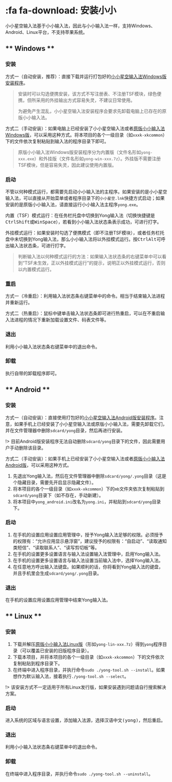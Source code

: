 # :fa fa-download: 安装小小

小小星空输入法基于小小输入法，因此与小小输入法一样，支持Windows、Android、Linux平台，不支持苹果系统。

<!-- tabs:start -->

## ** Windows **

### 安装

方式一（自动安装，推荐）：直接下载并运行打包好的[小小星空输入法Windows版安装程序][小小星空网盘]。

> 安装时可以勾选便携安装，该方式不写注册表、不注册TSF模块，绿色便携，但所采用的外挂输出方式容易失灵，不建议日常使用。
>
> 为避免产生混乱，小小星空输入法安装程序会要求先卸载电脑上已存在的原版小小输入法。

方式二（手动安装）：如果电脑上已经安装了小小星空输入法或者[原版小小输入法Windows版][小小网盘]，可以采用这种方式。将本项目的各个一级目录（如`xxxk-xkcommon`）下的文件依次复制粘贴到输入法的程序目录下即可。

> 原版小小输入法Windows版安装程序分为内置版（文件名形如`yong-xxx.exe`）和外挂版（文件名形如`yong-win-xxx.7z`）。外挂版不需要注册TSF模块，但是容易失灵，因此建议使用内置版。

### 启动

不管以何种模式运行，都需要先启动小小输入法的主程序。如果安装的是小小星空输入法，可以直接从开始菜单或者程序目录下的`小小星空.lnk`快捷方式启动；如果安装的是原版小小输入法，请直接运行小小输入法主程序`yong.exe`。

内置（TSF）模式运行：在任务栏托盘中切换到Yong输入法（切换快捷键是<kbd>Ctrl</kbd><kbd>Shift</kbd>或<kbd>Win</kbd><kbd>Space</kbd>），若看到小小输入法状态条表示成功，可进行打字。

外挂模式运行：如果安装时勾选了便携模式（即不注册TSF模块），或者任务栏托盘中未切换到Yong输入法，那么小小输入法将以外挂模式运行。按<kbd>Ctrl</kbd><kbd>Alt</kbd>可呼出输入法状态条，可进行打字。

> 判断输入法以何种模式运行的方法：如果输入法状态条的右键菜单中可以看到“TSF未生效，正以外挂模式运行”的提示，说明正以外挂模式运行，否则以内置模式运行。

### 重启

方式一（冷重启）：利用输入法状态条右键菜单中的命令。相当于结束输入法进程并重新运行。

方式二（热重启）：鼠标中键单击输入法状态条即可进行热重启，可以在不重启输入法进程的情况下重新加载设置文件、码表文件等。

### 退出

利用小小输入法状态条右键菜单中的退出命令。

### 卸载

执行自带的卸载程序即可。

## ** Android **

### 安装

方式一（自动安装）：直接使用打包好的[小小星空输入法Android版安装程序][小小星空网盘]。注意，如果手机上已经安装了小小星空输入法或原版小小输入法，需要先卸载它们，并在文件管理器中删除`sdcard/yong`目录，然后再进行安装。

!> 目前Android版安装程序无法自动删除`sdcard/yong`目录下的文件，因此需要用户手动删除该目录。

方式二（手动安装）：如果手机上已经安装了小小星空输入法或者[原版小小输入法Android版][小小网盘]，可以采用这种方式。

1. 先退出Yong输入法，然后在文件管理器中删除`sdcard/yong/.yong`目录（这是个隐藏目录，需要先开启显示隐藏文件）。
2. 将本项目的各个一级目录（如`xxxk-xkcommon`）下的`mb`文件夹依次复制粘贴到`sdcard/yong`目录下（如不存在，手动新建）。
3. 将本项目中`yong_android.ini`改名为`yong.ini`，并粘贴到`sdcard/yong`目录下。

### 启动

1. 在手机的<kbd>设置</kbd><kbd>应用设置</kbd><kbd>应用管理</kbd>中，授予Yong输入法足够的权限。必须授予的权限有：“允许应用显示悬浮窗”，建议授予的权限有：“自启动”、“读取通知类短信”、“读取联系人”、“读写剪切板”等。
2. 在手机的<kbd>设置</kbd><kbd>更多设置</kbd><kbd>语言与输入法设置</kbd><kbd>输入法管理</kbd>中，启用Yong输入法。
3. 在手机的<kbd>设置</kbd><kbd>更多设置</kbd><kbd>语言与输入法设置</kbd><kbd>当前输入法</kbd>中，选择Yong输入法。
4. 在任意地方呼出输入法键盘。如果顺利的话，你将看到Yong输入法的键盘，并且手机里会生成`sdcard/yong/.yong`目录。

### 退出

在手机的<kbd>设置</kbd><kbd>应用设置</kbd><kbd>应用管理</kbd>中结束Yong输入法。

## ** Linux **

### 安装

1. 下载并解压[原版小小输入法Linux版][小小网盘]（形如`yong-lin-xxx.7z`）得到`yong`程序目录（可以覆盖已安装的旧版程序目录）。
2. 下载本项目，并将本项目的各个一级目录（如`xxxk-xkcommon`）下的文件依次复制粘贴到程序目录下。
3. 在终端中进入程序目录，并执行命令`sudo ./yong-tool.sh --install`。如果想作为默认输入法，接着执行`./yong-tool.sh --select`。

!> 该安装方式不一定适用于所有Linux发行版，如果安装遇到问题请自行搜索解决方案。

### 启动

进入系统的区域与语言设置，添加输入法源，选择<kbd>汉语</kbd><kbd>中文(yong)</kbd>，然后重启。

### 退出

利用小小输入法状态条右键菜单中的退出命令。

### 卸载

在终端中进入程序目录，并执行命令`sudo ./yong-tool.sh --uninstall`。

<!-- tabs:end -->



[小小网盘]: http://yongim.ys168.com/ "小小输入法网盘"
[小小论坛]:http://yong.dgod.net/ "小小输入法论坛"
[小小项目]: https://github.com/dgod/yong "小小输入法项目页"

[小小星空网盘]: http://xxxk.ys168.com/ "小小星空网盘"

[星空QQ群]: https://jq.qq.com/?_wv=1027&k=5tVcZlL "星空QQ群"
[星空官网]: https://xkinput.github.io/ "星空系列方案官网"
[小小星空项目]: https://github.com/xkinput/xxxk "小小星空项目"
[星空电报群]: https://t.me/xkinput "星空电报群"